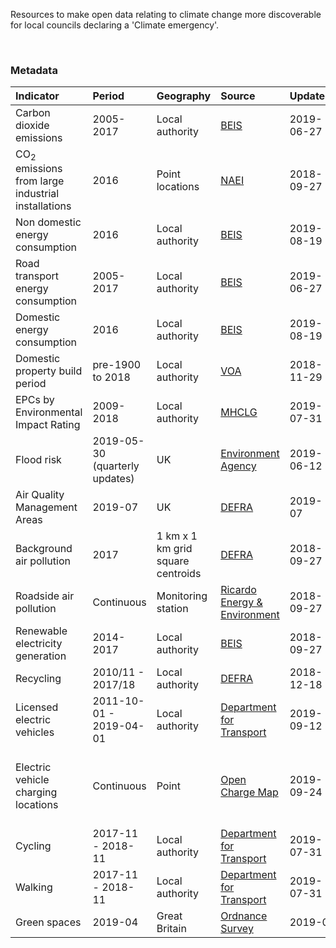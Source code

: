Resources to make open data relating to climate change more discoverable for local councils declaring a 'Climate emergency'.

<br>

### Metadata

|Indicator |Period |Geography |Source |Updated |Licence |Data |Code |
|:---|:---|:---|:---|:---|:---|:---|:---|
|Carbon dioxide emissions |2005-2017 |Local authority |<a href="https://www.gov.uk/government/collections/uk-local-authority-and-regional-carbon-dioxide-emissions-national-statistics" target="_blank">BEIS</a> | 2019-06-27 |<a href="http://www.nationalarchives.gov.uk/doc/open-government-licence/version/3/" target="_blank">OGL v3.0</a> |<a href="data/co2_emissions.csv" target="_blank">view</a> | <a href="code/co2_emissions.R" target="_blank">view</a> |
|CO<sub>2</sub> emissions from large industrial installations |2016 |Point locations |<a href="https://naei.beis.gov.uk/data/map-large-source" target="_blank">NAEI</a> | 2018-09-27 |<a href="http://www.nationalarchives.gov.uk/doc/open-government-licence/version/3/" target="_blank">OGL v3.0</a> |<a href="data/large_point_sources.csv" target="_blank">view</a> |<a href="code/large_point_sources.R" target="_blank">view</a>  |
|Non domestic energy consumption |2016 |Local authority |<a href="https://www.gov.uk/government/statistical-data-sets/total-final-energy-consumption-at-regional-and-local-authority-level" target="_blank">BEIS</a> | 2019-08-19 |<a href="http://www.nationalarchives.gov.uk/doc/open-government-licence/version/3/" target="_blank">OGL v3.0</a> |<a href="data/non_domestic_energy_consumption.csv" target="_blank">view</a> |<a href="code/non_domestic_energy_consumption.R" target="_blank">view</a>  |
|Road transport energy consumption |2005-2017 |Local authority |<a href="https://www.gov.uk/government/statistical-data-sets/road-transport-energy-consumption-at-regional-and-local-authority-level" target="_blank">BEIS</a> | 2019-06-27 |<a href="http://www.nationalarchives.gov.uk/doc/open-government-licence/version/3/" target="_blank">OGL v3.0</a> |<a href="data/road_transport_energy_consumption.csv" target="_blank">view</a> |<a href="code/road_transport_energy_consumption.R" target="_blank">view</a>  |
|Domestic energy consumption |2016 |Local authority |<a href="https://www.gov.uk/government/statistical-data-sets/total-final-energy-consumption-at-regional-and-local-authority-level" target="_blank">BEIS</a> | 2019-08-19 |<a href="http://www.nationalarchives.gov.uk/doc/open-government-licence/version/3/" target="_blank">OGL v3.0</a> |<a href="data/domestic_energy_consumption.csv" target="_blank">view</a> |<a href="code/domestic_energy_consumption.R" target="_blank">view</a>  |
|Domestic property build period |pre-1900 to 2018 |Local authority |<a href="https://www.gov.uk/government/statistics/council-tax-stock-of-properties-2018" target="_blank">VOA</a> | 2018-11-29 |<a href="http://www.nationalarchives.gov.uk/doc/open-government-licence/version/3/" target="_blank">OGL v3.0</a> |<a href="data/domestic_property_build_period.csv" target="_blank">view</a> |<a href="code/domestic_property_build_period.R" target="_blank">view</a>  |
|EPCs by Environmental Impact Rating |2009-2018 |Local authority |<a href="https://assets.publishing.service.gov.uk/government/uploads/system/uploads/attachment_data/file/821971/D2_-_Domestic_EPCs.xlsx" target="_blank">MHCLG</a> | 2019-07-31 |<a href="http://www.nationalarchives.gov.uk/doc/open-government-licence/version/3/" target="_blank">OGL v3.0</a> |<a href="data/domestic_epcs.csv" target="_blank">view</a> |<a href="code/domestic_epcs.R" target="_blank">view</a>  |
|Flood risk |2019-05-30 (quarterly updates) |UK |<a href="https://data.gov.uk/dataset/risk-of-flooding-from-rivers-and-sea1" target="_blank">Environment Agency</a> | 2019-06-12 |<a href="http://www.nationalarchives.gov.uk/doc/open-government-licence/version/3/" target="_blank">OGL v3.0</a> |n/a |<a href="code/flood_risk.R" target="_blank">view</a>  |
|Air Quality Management Areas |2019-07 |UK |<a href="https://uk-air.defra.gov.uk/aqma/maps" target="_blank">DEFRA</a> |2019-07 |<a href="http://www.nationalarchives.gov.uk/doc/open-government-licence/version/3/" target="_blank">OGL v3.0</a> |n/a |<a href="code/aqma.R" target="_blank">view</a>  |
|Background air pollution |2017 |1 km x 1 km grid square centroids |<a href="https://uk-air.defra.gov.uk/data/laqm-background-maps?year=2017" target="_blank">DEFRA</a> | 2018-09-27 |<a href="http://www.nationalarchives.gov.uk/doc/open-government-licence/version/3/" target="_blank">OGL v3.0</a> |<a href="data/background_air_pollution.zip" target="_blank">view</a>  |<a href="code/background_air_pollution.R" target="_blank">view</a> |
|Roadside air pollution |Continuous |Monitoring station |<a href="https://www.airqualityengland.co.uk/" target="_blank">Ricardo Energy & Environment</a> | 2018-09-27 |<a href="http://www.nationalarchives.gov.uk/doc/open-government-licence/version/3/" target="_blank">OGL v3.0</a> |n/a  |<a href="code/roadside_air_pollution.R" target="_blank">view</a> |
|Renewable electricity generation |2014-2017 |Local authority |<a href="https://www.gov.uk/government/statistics/regional-renewable-statistics" target="_blank">BEIS</a> | 2018-09-27 |<a href="http://www.nationalarchives.gov.uk/doc/open-government-licence/version/3/" target="_blank">OGL v3.0</a> |<a href="data/renewable_electricity_generation.csv" target="_blank">view</a> |<a href="code/renewable_electricity_generation.R" target="_blank">view</a>  |
|Recycling |2010/11 - 2017/18 |Local authority |<a href="https://www.gov.uk/government/statistical-data-sets/env18-local-authority-collected-waste-annual-results-tables" target="_blank">DEFRA</a> | 2018-12-18 |<a href="http://www.nationalarchives.gov.uk/doc/open-government-licence/version/3/" target="_blank">OGL v3.0</a> |<a href="data/recycling.csv" target="_blank">view</a> |<a href="code/recycling.R" target="_blank">view</a>  |
|Licensed electric vehicles |2011-10-01 - 2019-04-01 |Local authority |<a href="https://www.gov.uk/government/statistical-data-sets/all-vehicles-veh01" target="_blank">Department for Transport </a> | 2019-09-12 |<a href="http://www.nationalarchives.gov.uk/doc/open-government-licence/version/3/" target="_blank">OGL v3.0</a> |<a href="data/electric_vehicles.csv" target="_blank">view</a> |<a href="code/electric_vehicles.R" target="_blank">view</a> |
|Electric vehicle charging locations |Continuous |Point |<a href="https://www.openchargemap.io" target="_blank">Open Charge Map</a> |2019-09-24 |<a href="https://creativecommons.org/licenses/by-sa/4.0/" target="_blank">Creative Commons Attribution-ShareAlike 4.0 International</a> |n/a | <a href="code/electric_vehicle_charging_locations.R" target="_blank">view</a> | |
|Cycling |2017-11 - 2018-11 |Local authority |<a href="https://www.gov.uk/government/statistical-data-sets/walking-and-cycling-statistics-cw" target="_blank">Department for Transport</a> | 2019-07-31 |<a href="http://www.nationalarchives.gov.uk/doc/open-government-licence/version/3/" target="_blank">OGL v3.0</a> |<a href="data/cycling.csv" target="_blank">view</a> |<a href="code/cycling.R" target="_blank">view</a> |
|Walking |2017-11 - 2018-11 |Local authority |<a href="https://www.gov.uk/government/statistical-data-sets/walking-and-cycling-statistics-cw" target="_blank">Department for Transport</a> | 2019-07-31 |<a href="http://www.nationalarchives.gov.uk/doc/open-government-licence/version/3/" target="_blank">OGL v3.0</a> |<a href="data/walking.csv" target="_blank">view</a> |<a href="code/walking.R" target="_blank">view</a> |
|Green spaces |2019-04  |Great Britain |<a href="https://www.ordnancesurvey.co.uk/business-and-government/products/os-open-greenspace.html" target="_blank">Ordnance Survey</a> |2019-0 |<a href="http://www.nationalarchives.gov.uk/doc/open-government-licence/version/3/" target="_blank">OGL v3.0</a> |n/a|<a href="code/greenspaces.R" target="_blank">view</a>   |
